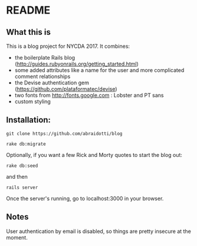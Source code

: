 # README

## What this is
This is a blog project for NYCDA 2017.
It combines:
* the boilerplate Rails blog (http://guides.rubyonrails.org/getting_started.html)
* some added attributes like a name for the user and more complicated comment relationships
* the Devise authentication gem (https://github.com/plataformatec/devise)
* two fonts from http://fonts.google.com : Lobster and PT sans
* custom styling

## Installation:

```
git clone https://github.com/abraidotti/blog

rake db:migrate
```
Optionally, if you want a few Rick and Morty quotes to start the blog out:
```
rake db:seed
```
and then
```
rails server
```

Once the server's running, go to localhost:3000 in your browser.

## Notes

User authentication by email is disabled, so things are pretty insecure at the moment.
